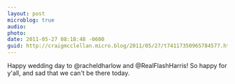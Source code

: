 ```yaml
---
layout: post
microblog: true
audio: 
photo: 
date: 2011-05-27 08:18:48 -0600
guid: http://craigmcclellan.micro.blog/2011/05/27/t74117350965784577.html
---
```

Happy wedding day to @racheldharlow and @RealFlashHarris!  So happy for y'all, and sad that we can't be there today.
